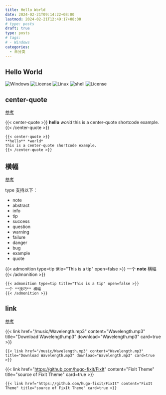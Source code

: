 ```yaml
---
title: Hello World
date: 2024-02-21T09:14:22+08:00
lastmod: 2024-02-21T12:49:17+08:00
# type: posts
draft: true
type: posts
# tags:
# - Windows
categories:
  - 未分类
---
```


## Hello World

![Windows](https://img.shields.io/badge/Windows-black?logo=windows&logoColor=0078D4)
![License](https://img.shields.io/badge/license-免费软件-0078D6)
![Linux](https://img.shields.io/badge/Linux-black?logo=linux&logoColor=FCC624)
![shell](https://img.shields.io/badge/Shell-Bash-blue)
![License](https://img.shields.io/github/license/Bash-it/bash-it)

## center-quote

[参考](https://fixit.lruihao.cn/zh-cn/documentation/content-management/shortcodes/extended/introduction/#center-quote)

{{< center-quote >}}
**hello** _world_
this is a center-quote shortcode example.
{{< /center-quote >}}

```
{{< center-quote >}}
**hello** *world*
this is a center-quote shortcode example.
{{< /center-quote >}}
```

## 横幅

[参考](https://fixit.lruihao.cn/documentation/content-management/shortcodes/extended/introduction/#admonition)

type 支持以下：

- note
- abstract
- info
- tip
- success
- question
- warning
- failure
- danger
- bug
- example
- quote

{{< admonition type=tip title="This is a tip" open=false >}}
一个 **note** 横幅
{{< /admonition >}}

```
{{< admonition type=tip title="This is a tip" open=false >}}
一个 **技巧** 横幅
{{< /admonition >}}
```

## link

[参考](https://fixit.lruihao.cn/zh-cn/documentation/content-management/shortcodes/extended/introduction/#link)

{{< link href="/music/Wavelength.mp3" content="Wavelength.mp3" title="Download Wavelength.mp3" download="Wavelength.mp3" card=true >}}

```
{{< link href="/music/Wavelength.mp3" content="Wavelength.mp3" title="Download Wavelength.mp3" download="Wavelength.mp3" card=true >}}
```

{{< link href="https://github.com/hugo-fixit/FixIt" content="FixIt Theme" title="source of FixIt Theme" card=true >}}

```
{{< link href="https://github.com/hugo-fixit/FixIt" content="FixIt Theme" title="source of FixIt Theme" card=true >}}
```
